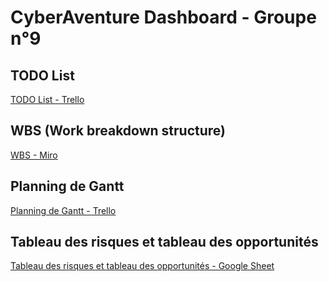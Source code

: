 # CyberAventure Dashboard - Groupe n°9 

## TODO List
[TODO List - Trello](https://trello.com/b/8E7R4Pjz/to-do-list-cyber-aventure)

## WBS (Work breakdown structure)
[WBS - Miro](https://miro.com/app/board/uXjVPvQpYnA=/?share_link_id=899821446302)

## Planning de Gantt
[Planning de Gantt - Trello](https://drive.google.com/file/d/18hV7f8XbgCHO4_1c4YZ-XNEoLMmUXj_C/view?usp=sharing)

## Tableau des risques et tableau des opportunités
[Tableau des risques et tableau des opportunités - Google Sheet](https://docs.google.com/spreadsheets/d/1v-f4wRAS2KocumDiNSE3POUDxxuBf8cj3QbSnAiZADc/edit?usp=sharing)
